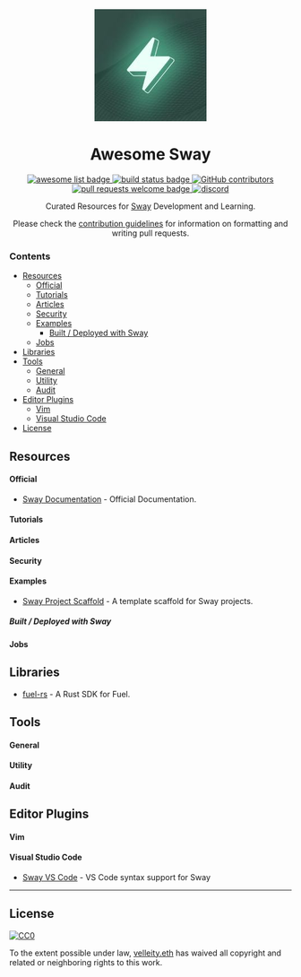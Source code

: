 <div align="center">
  <img alt="sway logo" src="./assets/sway.jpeg" width="200" >
  <h1 align="center">Awesome Sway</h1>
  <p align="center">
    <a href="https://github.com/sindresorhus/awesome">
      <img alt="awesome list badge" src="https://cdn.rawgit.com/sindresorhus/awesome/d7305f38d29fed78fa85652e3a63e154dd8e8829/media/badge.svg">
    </a>
    <a href="#buildstatus">
      <img alt="build status badge" src="https://github.com/a5f9t4/awesome-sway/workflows/CI/badge.svg">
    </a>
    <a href="https://github.com/a5f9t4/awesome-sway/graphs/contributors">
      <img alt="GitHub contributors" src="https://img.shields.io/github/contributors/a5f9t4/awesome-sway">
    </a>
    <a href="http://makeapullrequest.com">
      <img alt="pull requests welcome badge" src="https://img.shields.io/badge/PRs-welcome-brightgreen.svg?style=flat">
    </a>
    <a href="https://discord.gg/xfpK4Pe">
      <img alt="discord" src="https://img.shields.io/badge/chat%20on-discord-orange?&logo=discord&logoColor=ffffff&color=7389D8&labelColor=6A7EC2">
    </a>
  </p>

  <p align="center">Curated Resources for <a href="https://github.com/FuelLabs/sway">Sway</a> Development and Learning.</p>
  <p align="center">Please check the <a href="CONTRIBUTING.md">contribution guidelines</a> for information on formatting and writing pull requests.</p>

</div>

### Contents

- [Resources](#resources)
    - [Official](#official)
    - [Tutorials](#tutorials)
    - [Articles](#articles)
    - [Security](#security)
    - [Examples](#examples)
      - [Built / Deployed with Sway](#built--deployed-with-sway)
    - [Jobs](#jobs)
- [Libraries](#libraries)
- [Tools](#tools)
    - [General](#general)
    - [Utility](#utility)
    - [Audit](#audit)
- [Editor Plugins](#editor-plugins)
    - [Vim](#vim)
    - [Visual Studio Code](#visual-studio-code)
- [License](#license)

## Resources

#### Official

- [Sway Documentation](https://fuellabs.github.io/sway/latest/index.html) -
  Official Documentation.

#### Tutorials

#### Articles

#### Security

#### Examples

- [Sway Project Scaffold](https://github.com/a5f9t4/crib) - A template scaffold for Sway projects.

##### Built / Deployed with Sway

#### Jobs


## Libraries

- [fuel-rs](https://github.com/FuelLabs/fuels-rs) - A Rust SDK for Fuel.

## Tools

#### General

#### Utility

#### Audit

## Editor Plugins

#### Vim


#### Visual Studio Code

- [Sway VS Code](https://marketplace.visualstudio.com/items?itemName=FuelLabs.sway-vscode-plugin) -
  VS Code syntax support for Sway

---

## License

[![CC0](https://mirrors.creativecommons.org/presskit/buttons/88x31/svg/cc-zero.svg)](https://creativecommons.org/publicdomain/zero/1.0/)

To the extent possible under law,
[velleity.eth](https://github.com/a5f9t4) has waived all copyright
and related or neighboring rights to this work.
